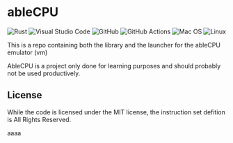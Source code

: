 # ableCPU
![Rust](https://img.shields.io/badge/rust-%23000000.svg?style=for-the-badge&logo=rust&logoColor=white) ![Visual Studio Code](https://img.shields.io/badge/Visual%20Studio%20Code-0078d7.svg?style=for-the-badge&logo=visual-studio-code&logoColor=white) ![GitHub](https://img.shields.io/badge/github-%23121011.svg?style=for-the-badge&logo=github&logoColor=white) ![GitHub Actions](https://img.shields.io/badge/githubactions-%232671E5.svg?style=for-the-badge&logo=githubactions&logoColor=white) ![Mac OS](https://img.shields.io/badge/mac%20os-000000?style=for-the-badge&logo=macos&logoColor=F0F0F0) ![Linux](https://img.shields.io/badge/Linux-FCC624?style=for-the-badge&logo=linux&logoColor=black)

This is a repo containing both the library and the launcher for the ableCPU emulator (vm)

AbleCPU is a project only done for learning purposes and should probably not be used productively.

## License

While the code is licensed under the MIT license, the instruction set defition is All Rights Reserved.

aaaa
